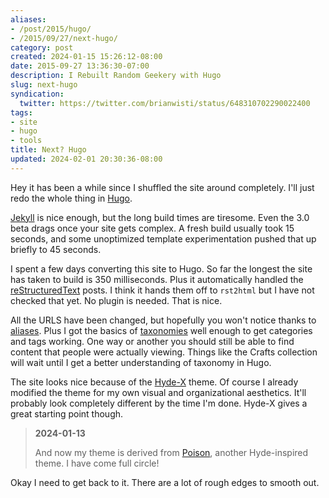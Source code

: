```yaml
---
aliases:
- /post/2015/hugo/
- /2015/09/27/next-hugo/
category: post
created: 2024-01-15 15:26:12-08:00
date: 2015-09-27 13:36:30-07:00
description: I Rebuilt Random Geekery with Hugo
slug: next-hugo
syndication:
  twitter: https://twitter.com/brianwisti/status/648310702290022400
tags:
- site
- hugo
- tools
title: Next? Hugo
updated: 2024-02-01 20:30:36-08:00
---
```


Hey it has been a while since I shuffled the site around completely. I'll
just redo the whole thing in [Hugo](../../../card/Hugo.md).

<!--more-->

[Jekyll](../../../card/Jekyll.md) is nice enough, but the long build times are tiresome. Even the 3.0 beta drags once your site gets complex. A fresh build usually took 15 seconds, and some unoptimized template experimentation pushed that up briefly to 45 seconds.

I spent a few days converting this site to Hugo. So far the longest the site has taken to build is 350 milliseconds. Plus it automatically handled the [reStructuredText](../../../card/reStructuredText.md) posts. I think it hands them off to `rst2html` but I have not checked that yet. No plugin is needed. That is nice.

All the URLS have been changed, but hopefully you won't notice thanks to [aliases](http://gohugo.io/extras/aliases/). Plus I got the basics of [taxonomies](http://gohugo.io/taxonomies/overview/) well enough to get categories and tags working. One way or another you should still be able to find content that people were actually viewing. Things like the Crafts collection will wait until I get a better understanding of taxonomy in Hugo.

The site looks nice because of the [Hyde-X](https://github.com/zyro/hyde-x) theme. Of course I already modified the theme for my own visual and organizational aesthetics. It'll probably look completely different by the time I'm done. Hyde-X gives a great starting point though.

 > 
 > **2024-01-13**
>
 > And now my theme is derived from [Poison](https://themes.gohugo.io/themes/poison/), another Hyde-inspired theme. I have come full circle!

Okay I need to get back to it. There are a lot of rough edges to smooth out.